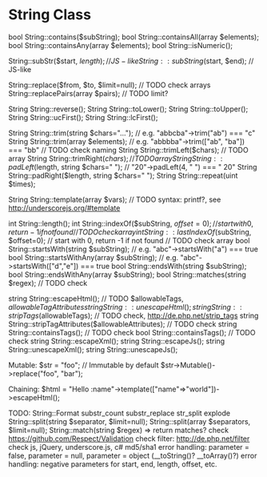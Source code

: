 String Class
============

bool String::contains($subString);
bool String::containsAll(array $elements);
bool String::containsAny(array $elements);
bool String::isNumeric();

String::subStr($start, $length); // JS-like
String::subString($start, $end); // JS-like

String::replace($from, $to, $limit=null); // TODO check arrays
String::replacePairs(array $pairs); // TODO limit?

String String::reverse();
String String::toLower();
String String::toUpper();
String String::ucFirst();
String String::lcFirst();

String String::trim(string $chars="..."); // e.g. "abbcba"->trim("ab") === "c"
String String::trim(array $elements); // e.g. "abbbba"->trim(["ab", "ba"]) === "bb" // TODO check naming
String String::trimLeft($chars); // TODO array
String String::trimRight($chars); // TODO array
String String::padLeft($length, string $chars=" "); // "20"->padLeft(4, " ") === "  20"
String String::padRight($length, string $chars=" ");
String String::repeat(uint $times);

String String::template(array $vars); // TODO syntax: printf?, see http://underscorejs.org/#template

int String::length();
int String::indexOf($subString, $offset=0); // start with 0, return -1 if not found // TODO check array
int String::lastIndexOf($subString, $offset=0); // start with 0, return -1 if not found // TODO check array
bool String::startsWith(string $subString); // e.g. "abc"->startsWith("a") === true
bool String::startsWithAny(array $subString); // e.g. "abc"->startsWith(["d","e"]) === true
bool String::endsWith(string $subString);
bool String::endsWithAny(array $subString);
bool String::matches(string $regex); // TODO check

string String::escapeHtml(); // TODO $allowableTags, $allowableTagAttributes
string String::unescapeHtml();
string String::stripTags($allowableTags); // TODO check, http://de.php.net/strip_tags
string String::stripTagAttributes($allowableAttributes); // TODO check
string String::containsTags(); // TODO check
bool String::containsTags(); // TODO check
string String::escapeXml();
string String::escapeJs();
string String::unescapeXml();
string String::unescapeJs();


Mutable:
$str = "foo"; // Immutable by default
$str->Mutable()->replace("foo", "bar");

Chaining:
$html = "Hello :name"->template(["name"=>"world"])->escapeHtml();


TODO:
String::Format
substr_count
substr_replace
str_split explode
String::split(string $separator, $limit=null);
String::split(array $separators, $limit=null);
String::match(string $regex) => return matches?
check https://github.com/Respect/Validation
check filter: http://de.php.net/filter
check js, jQuery, underscore.js, c#
md5/sha1
error handling: parameter = false, parameter = null, parameter = object (__toString()? __toArray()?)
error handling: negative parameters for start, end, length, offset, etc.